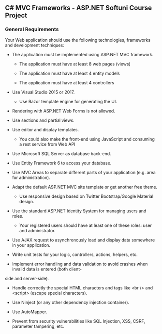 ## C# MVC Frameworks - ASP.NET Softuni Course Project

### General Requirements

Your Web application should use the following technologies, frameworks and development techniques:

- The application must be implemented using ASP.NET MVC framework.

  - The application must have at least 8 web pages (views)

  - The application must have at least 4 entity models

  - The application must have at least 4 controllers

- Use Visual Studio 2015 or 2017.

  - Use Razor template engine for generating the UI.

- Rendering with ASP.NET Web Forms is not allowed.

- Use sections and partial views.

- Use editor and display templates.

  - You could also make the front-end using JavaScript and consuming a rest service from Web API

- Use Microsoft SQL Server as database back-end.

- Use Entity Framework 6 to access your database.

- Use MVC Areas to separate different parts of your application (e.g. area for administration).

- Adapt the default ASP.NET MVC site template or get another free theme.

  - Use responsive design based on Twitter Bootstrap/Google Material design.

- Use the standard ASP.NET Identity System for managing users and roles.

  - Your registered users should have at least one of these roles: user and administrator.

- Use AJAX request to asynchronously load and display data somewhere in your application.

- Write unit tests for your logic, controllers, actions, helpers, etc.

- Implement error handling and data validation to avoid crashes when invalid data is entered (both client-

side and server-side).

- Handle correctly the special HTML characters and tags like &lt;br /&gt; and &lt;script&gt; (escape special characters).

- Use Ninject (or any other dependency injection container).

- Use AutoМapper.

- Prevent from security vulnerabilities like SQL Injection, XSS, CSRF, parameter tampering, etc.
